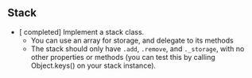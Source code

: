 ## Stack
* [ completed] Implement a stack class.
  * You can use an array for storage, and delegate to its methods
  * The stack should only have `.add`, `.remove`, and `._storage`, with no other properties or methods (you can test this by calling Object.keys() on your stack instance).

